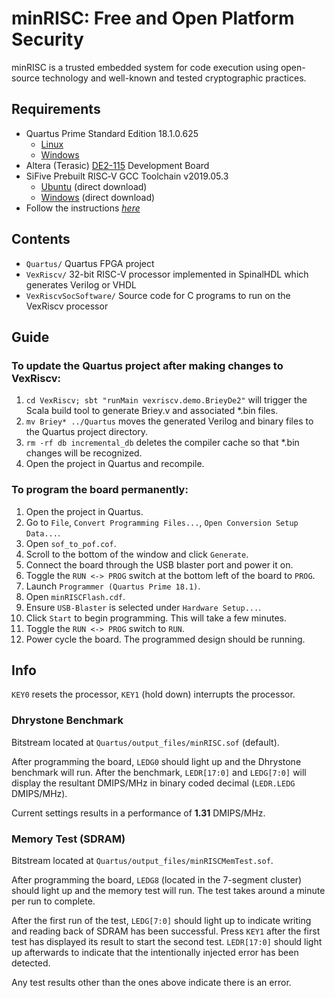 # minRISC: Free and Open Platform Security
minRISC is a trusted embedded system for code execution using open-source technology and well-known and tested cryptographic practices.

## Requirements
- Quartus Prime Standard Edition 18.1.0.625
    - [Linux](http://fpgasoftware.intel.com/?edition=standard&platform=linux&download_manager=direct)
    - [Windows](http://fpgasoftware.intel.com/?edition=standard&platform=windows&download_manager=direct)
- Altera (Terasic) [DE2-115](https://www.terasic.com.tw/cgi-bin/page/archive.pl?Language=English&No=502) Development Board
- SiFive Prebuilt RISC‑V GCC Toolchain v2019.05.3
   - [Ubuntu](https://static.dev.sifive.com/dev-tools/riscv64-unknown-elf-gcc-8.2.0-2019.05.3-x86_64-linux-ubuntu14.tar.gz) (direct download)
   - [Windows](https://static.dev.sifive.com/dev-tools/riscv64-unknown-elf-gcc-8.2.0-2019.05.3-x86_64-w64-mingw32.zip) (direct download)
- Follow the instructions [*here*](https://github.com/tianyouw/VexRiscv#dependencies)

## Contents
- `Quartus/` Quartus FPGA project
- `VexRiscv/` 32-bit RISC-V processor implemented in SpinalHDL which generates Verilog or VHDL
- `VexRiscvSocSoftware/` Source code for C programs to run on the VexRiscv processor

## Guide
### To update the Quartus project after making changes to VexRiscv:
 1. `cd VexRiscv; sbt "runMain vexriscv.demo.BrieyDe2"` will trigger the Scala build tool to generate Briey.v and associated *.bin files.
 2. `mv Briey* ../Quartus` moves the generated Verilog and binary files to the Quartus project directory.
 3. `rm -rf db incremental_db` deletes the compiler cache so that *.bin changes will be recognized.
 3. Open the project in Quartus and recompile.

### To program the board permanently:
 1. Open the project in Quartus.
 2. Go to `File`, `Convert Programming Files...`, `Open Conversion Setup Data...`.
 3. Open `sof_to_pof.cof`.
 4. Scroll to the bottom of the window and click `Generate`.
 5. Connect the board through the USB blaster port and power it on.
 6. Toggle the `RUN <-> PROG` switch at the bottom left of the board to `PROG`.
 7. Launch `Programmer (Quartus Prime 18.1)`.
 8. Open `minRISCFlash.cdf`.
 9. Ensure `USB-Blaster` is selected under `Hardware Setup...`.
 10. Click `Start` to begin programming. This will take a few minutes.
 11. Toggle the `RUN <-> PROG` switch to `RUN`.
 12. Power cycle the board. The programmed design should be running.

## Info
`KEY0` resets the processor, `KEY1` (hold down) interrupts the processor.

### Dhrystone Benchmark
Bitstream located at `Quartus/output_files/minRISC.sof` (default).

After programming the board, `LEDG0` should light up and the Dhrystone benchmark will run.
After the benchmark, `LEDR[17:0]` and `LEDG[7:0]` will display the resultant DMIPS/MHz in binary coded decimal (`LEDR.LEDG` DMIPS/MHz).

Current settings results in a performance of **1.31** DMIPS/MHz.

### Memory Test (SDRAM)
Bitstream located at `Quartus/output_files/minRISCMemTest.sof`.

After programming the board, `LEDG8` (located in the 7-segment cluster) should light up and the memory test will run. 
The test takes around a minute per run to complete.

After the first run of the test, `LEDG[7:0]` should light up to indicate writing and reading back of SDRAM has been successful.
Press `KEY1` after the first test has displayed its result to start the second test. `LEDR[17:0]` should light up afterwards to indicate that the intentionally injected error has been detected.

Any test results other than the ones above indicate there is an error.
